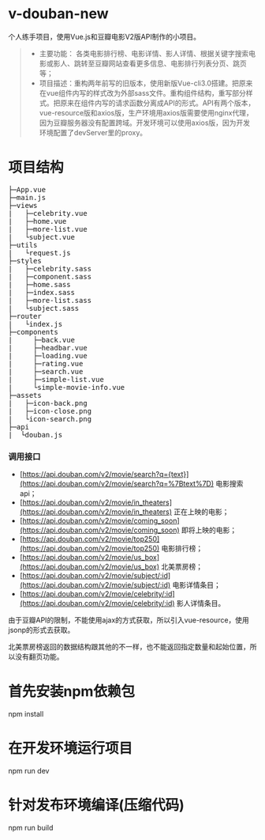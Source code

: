 # v-douban-new

个人练手项目，使用Vue.js和豆瓣电影V2版API制作的小项目。
> - 主要功能： 各类电影排行榜、电影详情、影人详情、根据关键字搜索电影或影人、跳转至豆瓣网站查看更多信息、电影排行列表分页、跳页等；
> - 项目描述：重构两年前写的旧版本，使用新版Vue-cli3.0搭建。把原来在vue组件内写的样式改为外部sass文件。重构组件结构，重写部分样式。把原来在组件内写的请求函数分离成API的形式。API有两个版本，vue-resource版和axios版，生产环境用axios版需要使用nginx代理，因为豆瓣服务器没有配置跨域。开发环境可以使用axios版，因为开发环境配置了devServer里的proxy。

# 项目结构

<pre>
├─App.vue
├─main.js
├─views
|   ├─celebrity.vue
|   ├─home.vue
|   ├─more-list.vue
|   └subject.vue
├─utils
|   └request.js
├─styles
|   ├─celebrity.sass
|   ├─component.sass
|   ├─home.sass
|   ├─index.sass
|   ├─more-list.sass
|   └subject.sass
├─router
|   └index.js
├─components
|     ├─back.vue
|     ├─headbar.vue
|     ├─loading.vue
|     ├─rating.vue
|     ├─search.vue
|     ├─simple-list.vue
|     └simple-movie-info.vue
├─assets
|   ├─icon-back.png
|   ├─icon-close.png
|   └icon-search.png
├─api
|  └douban.js
</pre>


### 调用接口

- [https://api.douban.com/v2/movie/search?q={text}](https://api.douban.com/v2/movie/search?q=%7Btext%7D) 电影搜索api；
- [https://api.douban.com/v2/movie/in_theaters](https://api.douban.com/v2/movie/in_theaters) 正在上映的电影；
- [https://api.douban.com/v2/movie/coming_soon](https://api.douban.com/v2/movie/coming_soon) 即将上映的电影；
- [https://api.douban.com/v2/movie/top250](https://api.douban.com/v2/movie/top250) 电影排行榜；
- [https://api.douban.com/v2/movie/us_box](https://api.douban.com/v2/movie/us_box)  北美票房榜；
- [https://api.douban.com/v2/movie/subject/:id](https://api.douban.com/v2/movie/subject/:id) 电影详情条目；
- [https://api.douban.com/v2/movie/celebrity/:id](https://api.douban.com/v2/movie/celebrity/:id) 影人详情条目。

由于豆瓣API的限制，不能使用ajax的方式获取，所以引入vue-resource，使用jsonp的形式去获取。

北美票房榜返回的数据结构跟其他的不一样，也不能返回指定数量和起始位置，所以没有翻页功能。

# 首先安装npm依赖包
npm install

# 在开发环境运行项目
npm run dev

# 针对发布环境编译(压缩代码)
npm run build

